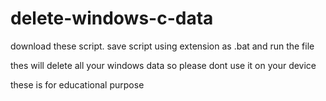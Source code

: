 # delete-windows-c-data

download these script.
save script using extension as .bat
and run the file

thes will delete all your windows data so please dont use it on your device 

these is for educational purpose
